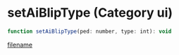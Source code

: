 # setAiBlipType (Category ui)

```js
function setAiBlipType(ped: number, type: int): void
```

[filename](setAiBlipType_m.md ':include')